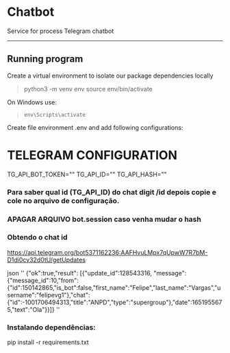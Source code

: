 <h1> Chatbot  </h1>

Service for process Telegram chatbot

***
<h2> Running program </h2>

Create a virtual environment to isolate our package dependencies locally
> python3 -m venv env
> source env/bin/activate

On Windows use:
> `env\Scripts\activate`

Create file environment .env and add following configurations:

# TELEGRAM CONFIGURATION
TG_API_BOT_TOKEN=""
TG_API_ID=""
TG_API_HASH=""

### Para saber qual id (TG_API_ID) do chat digit /id depois copie e cole no arquivo de configuração.

### APAGAR ARQUIVO bot.session caso venha mudar o hash

### Obtendo o chat id
 https://api.telegram.org/bot5371162236:AAFHvuLMpx7qUpwW7R7bM-D1di0cv32d0tU/getUpdates

json
''
{"ok":true,"result":
[{"update_id":128543316,
"message":{"message_id":10,"from":{"id":150142865,"is_bot":false,"first_name":"Felipe","last_name":"Vargas","username":"felipevg1"},"chat":{"id":-1001706494313,"title":"ANPD","type":"supergroup"},"date":1651955675,"text":"Ola"}}]}
''

### Instalando dependências:

pip install -r requirements.txt